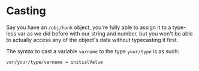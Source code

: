 # Casting

Say you have an `/obj/honk` object, you're fully able to assign it to a type-less var as we did before with our string and number, but you won't be able to actually access any of the object's data without typecasting it first. 

The syntax to cast a variable `varname` to the type `your/type` is as such:
```dm
var/your/type/varname = initialValue
```
